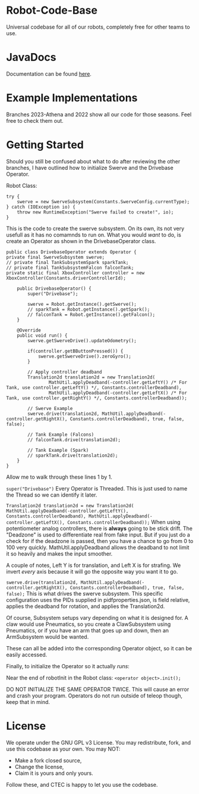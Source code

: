 # Robot-Code-Base
Universal codebase for all of our robots, completely free for other teams to use.

# JavaDocs
Documentation can be found [here](https://ctec-titans-robotics.github.io/Robot-Code-Base/).

# Example Implementations
Branches 2023-Athena and 2022 show all our code for those seasons. Feel free to check them out.

# Getting Started
Should you still be confused about what to do after reviewing the other branches, I have outlined how to initialize Swerve
and the Drivebase Operator.

Robot Class:

```
try {
    swerve = new SwerveSubsystem(Constants.SwerveConfig.currentType);
} catch (IOException io) {
    throw new RuntimeException("Swerve failed to create!", io);
}
```

This is the code to create the swerve subsystem. On its own, its not very usefull as it has no comamnds to run on.
What you would *want* to do, is create an Operator as shown in the DrivebaseOperator class.

```
public class DrivebaseOperator extends Operator {
private final SwerveSubsystem swerve;
// private final TankSubsystemSpark sparkTank;
// private final TankSubsystemFalcon falconTank;
private static final XboxController controller = new XboxController(Constants.driverControllerId);

    public DrivebaseOperator() {
        super("Drivebase");

        swerve = Robot.getInstance().getSwerve();
        // sparkTank = Robot.getInstance().getSpark();
        // falconTank = Robot.getInstance().getFalcon();
    }

    @Override
    public void run() {
        swerve.getSwerveDrive().updateOdometry();

        if(controller.getBButtonPressed()) {
            swerve.getSwerveDrive().zeroGyro();
        }

        // Apply controller deadband
        Translation2d translation2d = new Translation2d(
                MathUtil.applyDeadband(-controller.getLeftY() /* For Tank, use controller.getLeftY() */, Constants.controllerDeadband),
                MathUtil.applyDeadband(-controller.getLeftX() /* For Tank, use controller.getRightY() */, Constants.controllerDeadband));

        // Swerve Example
        swerve.drive(translation2d, MathUtil.applyDeadband(-controller.getRightX(), Constants.controllerDeadband), true, false, false);

        // Tank Example (Falcons)
        // falconTank.drive(translation2d);

        // Tank Example (Spark)
        // sparkTank.drive(translation2d);
    }
}
```

Allow me to walk through these lines 1 by 1.

``
super("Drivebase")
``
Every Operator is Threaded. This is just used to name the Thread so we can identify it later.

``
Translation2d translation2d = new Translation2d(
MathUtil.applyDeadband(-controller.getLeftY(), Constants.controllerDeadband),
MathUtil.applyDeadband(-controller.getLeftX(), Constants.controllerDeadband));
``
When using potentiometer analog controllers, there is **always** going to be stick drift. The "Deadzone" is used to
differentiate real from fake input. But if you just do a check for if the deadzone is passed, then you have a chance to go from
0 to 100 very quickly. MathUtil.applyDeadband allows the deadband to not limit it so heavily and makes the input smoother.

A couple of notes, Left Y is for translation, and Left X is for strafing. We invert *every* axis because it will go the opposite way you want it to go.

``
swerve.drive(translation2d, MathUtil.applyDeadband(-controller.getRightX(), Constants.controllerDeadband), true, false, false);
``
This is what drives the swerve subsystem. This specific configuration uses the PIDs supplied in pidfproperties.json,
is field relative, applies the deadband for rotation, and applies the Translation2d.

Of course, Subsystem setups vary depending on what it is designed for. A claw would use Pneumatics, so you create a ClawSubsystem
using Pneumatics, or if you have an arm that goes up and down, then an ArmSubsystem would be wanted.

These can all be added into the corresponding Operator object, so it can be easily accessed.

Finally, to initialize the Operator so it actually *runs*:

Near the end of robotInit in the Robot class:
``<operator object>.init();``

DO NOT INITIALIZE THE SAME OPERATOR TWICE. This will cause an error and crash your program. Operators do not run outside of teleop though, keep that in mind.

# License
We operate under the GNU GPL v3 License. You may redistribute, fork, and use this codebase as your own. You may NOT:

* Make a fork closed source,
* Change the license,
* Claim it is yours and only yours.

Follow these, and CTEC is happy to let you use the codebase.
